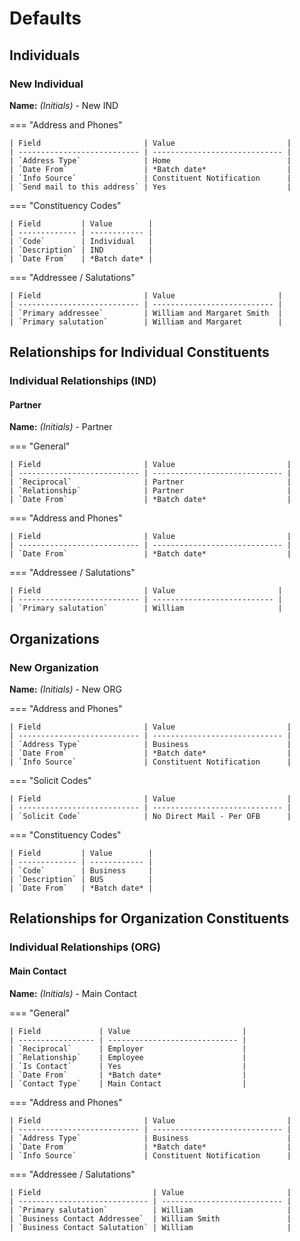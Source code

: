 # Defaults

## Individuals

### New Individual

**Name:** *(Initials)* - New IND

=== "Address and Phones"

    | Field                       | Value                         |
    | --------------------------- | ----------------------------- |
    | `Address Type`              | Home                          |
    | `Date From`                 | *Batch date*                  |
    | `Info Source`               | Constituent Notification      |
    | `Send mail to this address` | Yes                           |

=== "Constituency Codes"

    | Field         | Value        |
    | ------------- | ------------ |
    | `Code`        | Individual   |
    | `Description` | IND          |
    | `Date From`   | *Batch date* |

=== "Addressee / Salutations"

    | Field                       | Value                       |
    | --------------------------- | --------------------------- |
    | `Primary addressee`         | William and Margaret Smith  |
    | `Primary salutation`        | William and Margaret        |

## Relationships for Individual Constituents

### Individual Relationships (IND)

#### Partner

**Name:** *(Initials)* - Partner

=== "General"

    | Field                       | Value                         |
    | --------------------------- | ----------------------------- |
    | `Reciprocal`                | Partner                       |
    | `Relationship`              | Partner                       |
    | `Date From`                 | *Batch date*                  |

=== "Address and Phones"

    | Field                       | Value                         |
    | --------------------------- | ----------------------------- |
    | `Date From`                 | *Batch date*                  |

=== "Addressee / Salutations"

    | Field                       | Value                       |
    | --------------------------- | --------------------------- |
    | `Primary salutation`        | William                     |

## Organizations

### New Organization

**Name:** *(Initials)* - New ORG

=== "Address and Phones"

    | Field                       | Value                         |
    | --------------------------- | ----------------------------- |
    | `Address Type`              | Business                      |
    | `Date From`                 | *Batch date*                  |
    | `Info Source`               | Constituent Notification      |

=== "Solicit Codes"

    | Field                       | Value                         |
    | --------------------------- | ----------------------------- |
    | `Solicit Code`              | No Direct Mail - Per OFB      |

=== "Constituency Codes"

    | Field         | Value        |
    | ------------- | ------------ |
    | `Code`        | Business     |
    | `Description` | BUS          |
    | `Date From`   | *Batch date* |

## Relationships for Organization Constituents

### Individual Relationships (ORG)

#### Main Contact

**Name:** *(Initials)* - Main Contact

=== "General"

    | Field             | Value                         |
    | ----------------- | ----------------------------- |
    | `Reciprocal`      | Employer                      |
    | `Relationship`    | Employee                      |
    | `Is Contact`      | Yes                           |
    | `Date From`       | *Batch date*                  |
    | `Contact Type`    | Main Contact                  |

=== "Address and Phones"

    | Field                       | Value                         |
    | --------------------------- | ----------------------------- |
    | `Address Type`              | Business                      |
    | `Date From`                 | *Batch date*                  |
    | `Info Source`               | Constituent Notification      |

=== "Addressee / Salutations"

    | Field                         | Value                       |
    | ----------------------------- | --------------------------- |
    | `Primary salutation`          | William                     |
    | `Business Contact Addressee`  | William Smith               |
    | `Business Contact Salutation` | William                     |
